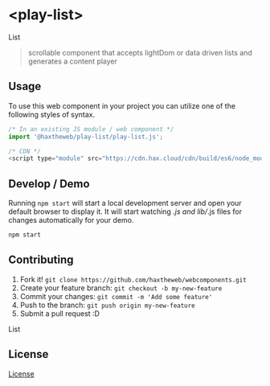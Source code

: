 # &lt;play-list&gt;

List
> scrollable component that accepts lightDom or data driven lists and generates a content player

## Usage
To use this web component in your project you can utilize one of the following styles of syntax.

```js
/* In an existing JS module / web component */
import '@haxtheweb/play-list/play-list.js';

/* CDN */
<script type="module" src="https://cdn.hax.cloud/cdn/build/es6/node_modules/@haxtheweb/play-list/play-list.js"></script>
```

## Develop / Demo
Running `npm start` will start a local development server and open your default browser to display it. It will start watching *.js and lib/*.js files for changes automatically for your demo.
```bash
npm start
```


## Contributing

1. Fork it! `git clone https://github.com/haxtheweb/webcomponents.git`
2. Create your feature branch: `git checkout -b my-new-feature`
3. Commit your changes: `git commit -m 'Add some feature'`
4. Push to the branch: `git push origin my-new-feature`
5. Submit a pull request :D

List

## License
[ License](http://opensource.org/licenses/)